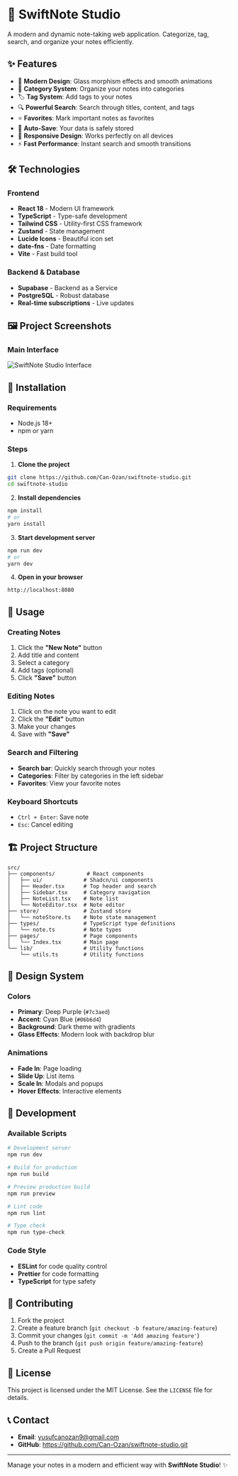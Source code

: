# 📝 SwiftNote Studio

A modern and dynamic note-taking web application. Categorize, tag, search, and organize your notes efficiently.

## ✨ Features

- 🎨 **Modern Design**: Glass morphism effects and smooth animations
- 📁 **Category System**: Organize your notes into categories
- 🏷️ **Tag System**: Add tags to your notes
- 🔍 **Powerful Search**: Search through titles, content, and tags
- ⭐ **Favorites**: Mark important notes as favorites
- 💾 **Auto-Save**: Your data is safely stored
- 📱 **Responsive Design**: Works perfectly on all devices
- ⚡ **Fast Performance**: Instant search and smooth transitions

## 🛠️ Technologies

### Frontend
- **React 18** - Modern UI framework
- **TypeScript** - Type-safe development
- **Tailwind CSS** - Utility-first CSS framework
- **Zustand** - State management
- **Lucide Icons** - Beautiful icon set
- **date-fns** - Date formatting
- **Vite** - Fast build tool

### Backend & Database
- **Supabase** - Backend as a Service
- **PostgreSQL** - Robust database
- **Real-time subscriptions** - Live updates

## 🖼️ Project Screenshots

### Main Interface
![SwiftNote Studio Interface](/images/interface.png)

## 🚀 Installation

### Requirements
- Node.js 18+ 
- npm or yarn

### Steps

1. **Clone the project**
```bash
git clone https://github.com/Can-Ozan/swiftnote-studio.git
cd swiftnote-studio
```

2. **Install dependencies**
```bash
npm install
# or
yarn install
```

3. **Start development server**
```bash
npm run dev
# or
yarn dev
```

4. **Open in your browser**
```
http://localhost:8080
```

## 📖 Usage

### Creating Notes
1. Click the **"New Note"** button
2. Add title and content
3. Select a category
4. Add tags (optional)
5. Click **"Save"** button

### Editing Notes
1. Click on the note you want to edit
2. Click the **"Edit"** button
3. Make your changes
4. Save with **"Save"**

### Search and Filtering
- **Search bar**: Quickly search through your notes
- **Categories**: Filter by categories in the left sidebar
- **Favorites**: View your favorite notes

### Keyboard Shortcuts
- `Ctrl + Enter`: Save note
- `Esc`: Cancel editing

## 🏗️ Project Structure

```
src/
├── components/          # React components
│   ├── ui/             # Shadcn/ui components
│   ├── Header.tsx      # Top header and search
│   ├── Sidebar.tsx     # Category navigation
│   ├── NoteList.tsx    # Note list
│   └── NoteEditor.tsx  # Note editor
├── store/              # Zustand store
│   └── noteStore.ts    # Note state management
├── types/              # TypeScript type definitions
│   └── note.ts         # Note types
├── pages/              # Page components
│   └── Index.tsx       # Main page
└── lib/                # Utility functions
    └── utils.ts        # Utility functions
```

## 🎨 Design System

### Colors
- **Primary**: Deep Purple (`#7c3aed`)
- **Accent**: Cyan Blue (`#06b6d4`)
- **Background**: Dark theme with gradients
- **Glass Effects**: Modern look with backdrop blur

### Animations
- **Fade In**: Page loading
- **Slide Up**: List items
- **Scale In**: Modals and popups
- **Hover Effects**: Interactive elements

## 🔧 Development

### Available Scripts

```bash
# Development server
npm run dev

# Build for production
npm run build

# Preview production build
npm run preview

# Lint code
npm run lint

# Type check
npm run type-check
```

### Code Style
- **ESLint** for code quality control
- **Prettier** for code formatting
- **TypeScript** for type safety

## 🤝 Contributing

1. Fork the project
2. Create a feature branch (`git checkout -b feature/amazing-feature`)
3. Commit your changes (`git commit -m 'Add amazing feature'`)
4. Push to the branch (`git push origin feature/amazing-feature`)
5. Create a Pull Request

## 📄 License

This project is licensed under the MIT License. See the `LICENSE` file for details.

## 📞 Contact

- **Email**: yusufcanozan9@gmail.com
- **GitHub**: https://github.com/Can-Ozan/swiftnote-studio.git

---

Manage your notes in a modern and efficient way with **SwiftNote Studio**! ✨

